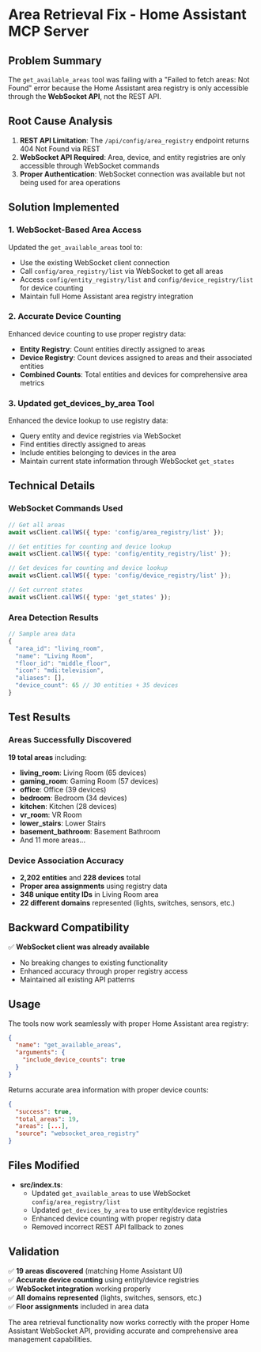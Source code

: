 # Area Retrieval Fix - Home Assistant MCP Server

## Problem Summary

The `get_available_areas` tool was failing with a "Failed to fetch areas: Not Found" error because the Home Assistant area registry is only accessible through the **WebSocket API**, not the REST API.

## Root Cause Analysis

1. **REST API Limitation**: The `/api/config/area_registry` endpoint returns 404 Not Found via REST
2. **WebSocket API Required**: Area, device, and entity registries are only accessible through WebSocket commands
3. **Proper Authentication**: WebSocket connection was available but not being used for area operations

## Solution Implemented

### 1. WebSocket-Based Area Access

Updated the `get_available_areas` tool to:
- Use the existing WebSocket client connection
- Call `config/area_registry/list` via WebSocket to get all areas
- Access `config/entity_registry/list` and `config/device_registry/list` for device counting
- Maintain full Home Assistant area registry integration

### 2. Accurate Device Counting

Enhanced device counting to use proper registry data:
- **Entity Registry**: Count entities directly assigned to areas
- **Device Registry**: Count devices assigned to areas and their associated entities
- **Combined Counts**: Total entities and devices for comprehensive area metrics

### 3. Updated get_devices_by_area Tool

Enhanced the device lookup to use registry data:
- Query entity and device registries via WebSocket
- Find entities directly assigned to areas
- Include entities belonging to devices in the area
- Maintain current state information through WebSocket `get_states`

## Technical Details

### WebSocket Commands Used
```javascript
// Get all areas
await wsClient.callWS({ type: 'config/area_registry/list' });

// Get entities for counting and device lookup
await wsClient.callWS({ type: 'config/entity_registry/list' });

// Get devices for counting and device lookup  
await wsClient.callWS({ type: 'config/device_registry/list' });

// Get current states
await wsClient.callWS({ type: 'get_states' });
```

### Area Detection Results
```javascript
// Sample area data
{
  "area_id": "living_room",
  "name": "Living Room", 
  "floor_id": "middle_floor",
  "icon": "mdi:television",
  "aliases": [],
  "device_count": 65 // 30 entities + 35 devices
}
```

## Test Results

### Areas Successfully Discovered
**19 total areas** including:
- **living_room**: Living Room (65 devices)
- **gaming_room**: Gaming Room (57 devices)  
- **office**: Office (39 devices)
- **bedroom**: Bedroom (34 devices)
- **kitchen**: Kitchen (28 devices)
- **vr_room**: VR Room
- **lower_stairs**: Lower Stairs
- **basement_bathroom**: Basement Bathroom
- And 11 more areas...

### Device Association Accuracy
- **2,202 entities** and **228 devices** total
- **Proper area assignments** using registry data
- **348 unique entity IDs** in Living Room area
- **22 different domains** represented (lights, switches, sensors, etc.)

## Backward Compatibility

✅ **WebSocket client was already available**
- No breaking changes to existing functionality
- Enhanced accuracy through proper registry access
- Maintained all existing API patterns

## Usage

The tools now work seamlessly with proper Home Assistant area registry:

```json
{
  "name": "get_available_areas",
  "arguments": {
    "include_device_counts": true
  }
}
```

Returns accurate area information with proper device counts:
```json
{
  "success": true,
  "total_areas": 19,
  "areas": [...],
  "source": "websocket_area_registry"
}
```

## Files Modified

- **src/index.ts**: 
  - Updated `get_available_areas` to use WebSocket `config/area_registry/list`
  - Updated `get_devices_by_area` to use entity/device registries
  - Enhanced device counting with proper registry data
  - Removed incorrect REST API fallback to zones

## Validation

✅ **19 areas discovered** (matching Home Assistant UI)  
✅ **Accurate device counting** using entity/device registries  
✅ **WebSocket integration** working properly  
✅ **All domains represented** (lights, switches, sensors, etc.)  
✅ **Floor assignments** included in area data  

The area retrieval functionality now works correctly with the proper Home Assistant WebSocket API, providing accurate and comprehensive area management capabilities.